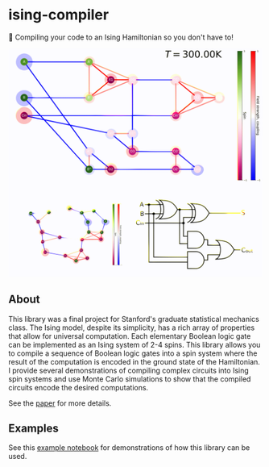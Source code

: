 # ising-compiler

🍰 Compiling your code to an Ising Hamiltonian so you don't have to!

![Computing 1+1=2 in a fantastically roundabout manner](https://raw.githubusercontent.com/fancompute/ising-compiler/master/assets/oneplusone.gif)

## About

This library was a final project for Stanford's graduate statistical mechanics class. The Ising model, despite its simplicity, has a rich array of properties that allow for universal computation. Each elementary Boolean logic gate can be implemented as an Ising system of 2-4 spins. This library allows you to compile a sequence of Boolean logic gates into a spin system where the result of the computation is encoded in the ground state of the Hamiltonian. I provide several demonstrations of compiling complex circuits into Ising spin systems and use Monte Carlo simulations to show that the compiled circuits encode the desired computations. 

See the [paper](https://github.com/fancompute/ising-compiler/blob/master/paper.pdf) for more details.

## Examples

See this [example notebook](https://github.com/fancompute/ising-compiler/blob/master/examples.ipynb) for demonstrations of how this library can be used.